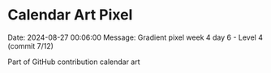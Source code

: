 # Calendar Art Pixel

Date: 2024-08-27 00:06:00
Message: Gradient pixel week 4 day 6 - Level 4 (commit 7/12)

Part of GitHub contribution calendar art
